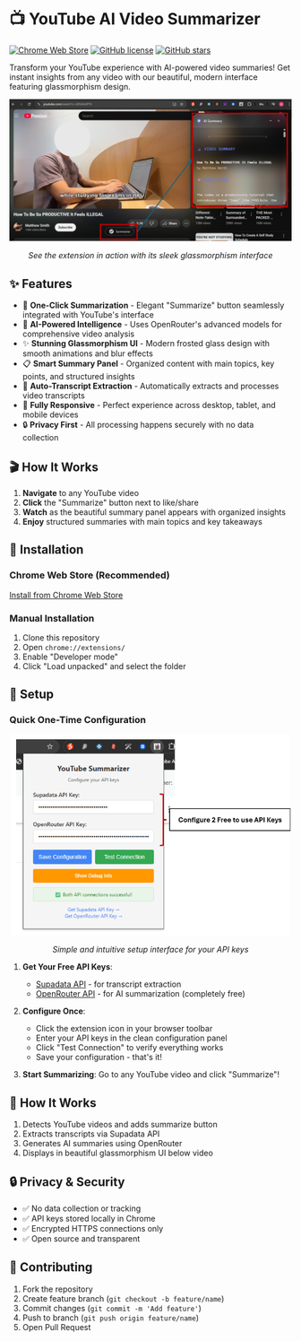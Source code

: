# 📺 YouTube AI Video Summarizer

[![Chrome Web Store](https://img.shields.io/badge/Chrome%20Web%20Store-Available-brightgreen)](https://chromewebstore.google.com/detail/mdlhkoefahbnnlgkmiicjhnadmmigofb)
[![GitHub license](https://img.shields.io/github/license/unaveenj/Youtube-Summary-Chrome-Plugin)](https://github.com/unaveenj/Youtube-Summary-Chrome-Plugin/blob/main/LICENSE)
[![GitHub stars](https://img.shields.io/github/stars/unaveenj/Youtube-Summary-Chrome-Plugin)](https://github.com/unaveenj/Youtube-Summary-Chrome-Plugin/stargazers)

Transform your YouTube experience with AI-powered video summaries! Get instant insights from any video with our beautiful, modern interface featuring glassmorphism design.

<div align="center">
  <img src="v2_ss.png" alt="YouTube AI Summarizer in action" width="800"/>
  <p><em>See the extension in action with its sleek glassmorphism interface</em></p>
</div>

## ✨ Features

- 🎯 **One-Click Summarization** - Elegant "Summarize" button seamlessly integrated with YouTube's interface
- 🤖 **AI-Powered Intelligence** - Uses OpenRouter's advanced models for comprehensive video analysis
- ✨ **Stunning Glassmorphism UI** - Modern frosted glass design with smooth animations and blur effects
- 📋 **Smart Summary Panel** - Organized content with main topics, key points, and structured insights
- 🔄 **Auto-Transcript Extraction** - Automatically extracts and processes video transcripts
- 📱 **Fully Responsive** - Perfect experience across desktop, tablet, and mobile devices
- 🔒 **Privacy First** - All processing happens securely with no data collection

## 🎬 How It Works

1. **Navigate** to any YouTube video
2. **Click** the "Summarize" button next to like/share
3. **Watch** as the beautiful summary panel appears with organized insights
4. **Enjoy** structured summaries with main topics and key takeaways

## 🚀 Installation

### Chrome Web Store (Recommended)
[Install from Chrome Web Store](https://chromewebstore.google.com/detail/mdlhkoefahbnnlgkmiicjhnadmmigofb)

### Manual Installation
1. Clone this repository
2. Open `chrome://extensions/`
3. Enable "Developer mode"
4. Click "Load unpacked" and select the folder

## 🎯 Setup

### Quick One-Time Configuration

<div align="center">
  <img src="v2_config.png" alt="API Key Configuration Panel" width="500"/>
  <p><em>Simple and intuitive setup interface for your API keys</em></p>
</div>

1. **Get Your Free API Keys**:
   - [Supadata API](https://supadata.ai) - for transcript extraction
   - [OpenRouter API](https://openrouter.ai) - for AI summarization (completely free)

2. **Configure Once**:
   - Click the extension icon in your browser toolbar
   - Enter your API keys in the clean configuration panel
   - Click "Test Connection" to verify everything works
   - Save your configuration - that's it!

3. **Start Summarizing**: Go to any YouTube video and click "Summarize"!

## 🔧 How It Works

1. Detects YouTube videos and adds summarize button
2. Extracts transcripts via Supadata API
3. Generates AI summaries using OpenRouter
4. Displays in beautiful glassmorphism UI below video

## 🔒 Privacy & Security

- ✅ No data collection or tracking
- ✅ API keys stored locally in Chrome
- ✅ Encrypted HTTPS connections only
- ✅ Open source and transparent

## 🤝 Contributing

1. Fork the repository
2. Create feature branch (`git checkout -b feature/name`)
3. Commit changes (`git commit -m 'Add feature'`)
4. Push to branch (`git push origin feature/name`)
5. Open Pull Request